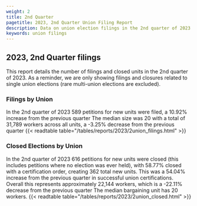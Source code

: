 ```yaml
---
weight: 2
title: 2nd Quarter
pagetitle: 2023, 2nd Quarter Union Filing Report
description: Data on union election filings in the 2nd quarter of 2023
keywords: union filings
---
```


## 2023, 2nd Quarter filings

This report details the number of filings and closed units in the 2nd quarter of 2023. As a reminder, we are only showing filings and closures related to single union elections (rare multi-union elections are excluded).

### Filings by Union
In the 2nd quarter of 2023 589 petitions for new units were filed, a 10.92% increase from the previous quarter The median size was 20 with a total of 31,789 workers across all units, a -3.25% decrease from the previous quarter
{{< readtable table="/tables/reports/2023/2union_filings.html" >}}

### Closed Elections by Union
In the 2nd quarter of 2023 616 petitions for new units were closed (this includes petitions where no election was ever held), with 58.77% closed with a certification order, creating 362 total new units. This was a 54.04% increase from the previous quarter in successful union certifications. Overall this represents approximately 22,144 workers, which is a -22.11% decrease from the previous quarter The median bargaining unit has 20 workers.
{{< readtable table="/tables/reports/2023/2union_closed.html" >}}
